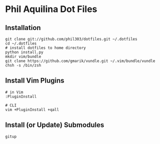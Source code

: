 # Phil Aquilina Dot Files

## Installation

    git clone git://github.com/phil303/dotfiles.git ~/.dotfiles
    cd ~/.dotfiles
    # install dotfiles to home directory
    python install.py
    mkdir vim/bundle
    git clone https://github.com/gmarik/vundle.git ~/.vim/bundle/vundle
    chsh -s /bin/zsh

## Install Vim Plugins
  
    # in Vim
    :PluginInstall

    # CLI
    vim +PluginInstall +qall

## Install (or Update) Submodules

    gitup
